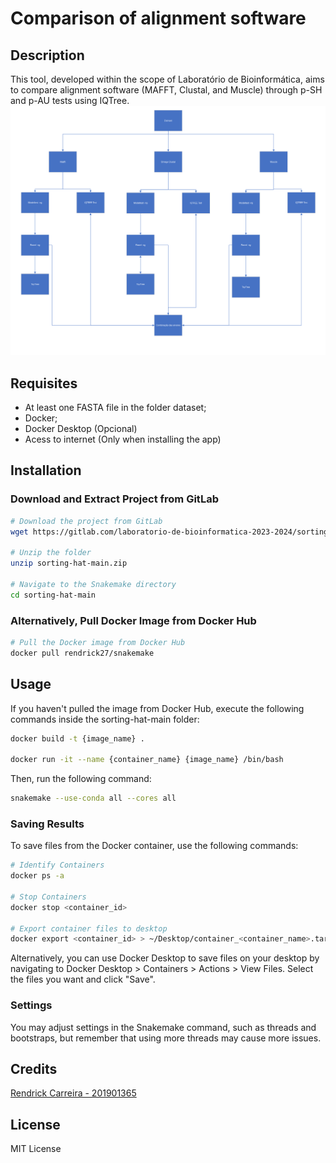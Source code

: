 # Comparison of alignment software 

## Description
This tool, developed within the scope of Laboratório de Bioinformática, aims to compare alignment software (MAFFT, Clustal, and Muscle) through p-SH and p-AU tests using IQTree.
![Pipeline](pipeline.png)


## Requisites
* At least one FASTA file in the folder dataset;
* Docker;
* Docker Desktop (Opcional)
* Acess to internet (Only when installing the app)

## Installation
### Download and Extract Project from GitLab
```bash
# Download the project from GitLab
wget https://gitlab.com/laboratorio-de-bioinformatica-2023-2024/sorting-hat/-/archive/main/sorting-hat-main.zip

# Unzip the folder
unzip sorting-hat-main.zip

# Navigate to the Snakemake directory
cd sorting-hat-main
```
### Alternatively, Pull Docker Image from Docker Hub 

```bash
# Pull the Docker image from Docker Hub
docker pull rendrick27/snakemake
```

## Usage
If you haven't pulled the image from Docker Hub, execute the following commands inside the sorting-hat-main folder:
```bash
docker build -t {image_name} .

docker run -it --name {container_name} {image_name} /bin/bash
```

Then, run the following command:
```bash
snakemake --use-conda all --cores all
```
### Saving Results
To save files from the Docker container, use the following commands:
```bash
# Identify Containers
docker ps -a

# Stop Containers
docker stop <container_id>

# Export container files to desktop
docker export <container_id> > ~/Desktop/container_<container_name>.tar
```
Alternatively, you can use Docker Desktop to save files on your desktop by navigating to Docker Desktop > Containers > Actions > View Files. Select the files you want and click "Save".

### Settings
You may adjust settings in the Snakemake command, such as threads and bootstraps, but remember that using more threads may cause more issues.

## Credits
<p> <a href= "https://github.com/Rendrick27"> Rendrick Carreira - 201901365 </a> </p>

## License
MIT License